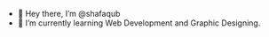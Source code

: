 - 👋 Hey there, I’m @shafaqub
- 🌱 I’m currently learning Web Development and Graphic Designing.
<!---
shafaqub/shafaqub is a ✨ special ✨ repository because its `README.md` (this file) appears on your GitHub profile.
You can click the Preview link to take a look at your changes.
--->
